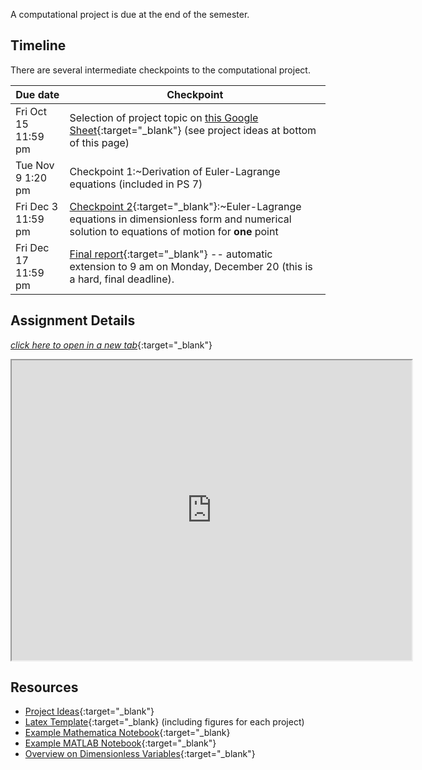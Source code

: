 
A computational project is due at the end of the semester. 

## Timeline

There are several intermediate checkpoints to the computational project. 

Due date | Checkpoint
-------- | ------------
Fri Oct 15 11:59 pm | Selection of project topic on [this Google Sheet](https://docs.google.com/spreadsheets/d/1ZwSmhN1DX9T5-HTAjYIJF6SqZisEznbMKNZgc3tkwxM/edit?usp=sharing){:target="_blank"} (see project ideas at bottom of this page)
Tue Nov 9 1:20 pm | Checkpoint 1:~Derivation of Euler-Lagrange equations (included in PS 7)
Fri Dec 3 11:59 pm | [Checkpoint 2](https://www.gradescope.com/courses/282409/assignments/1505952){:target="_blank"}:~Euler-Lagrange equations in dimensionless form and numerical solution to equations of motion for **one** point
Fri Dec 17 11:59 pm | [Final report](https://www.gradescope.com/courses/282409/assignments/1505964){:target="_blank"} --  automatic extension to 9 am on Monday, December 20 (this is a hard, final deadline).

## Assignment Details

[*click here to open in a new tab*](https://drive.google.com/file/d/1-7GSWvzqV1U7lAPjOEyCubbvnEHa7G3j/view?usp=sharing){:target="_blank"}
<iframe src="https://drive.google.com/file/d/1-7GSWvzqV1U7lAPjOEyCubbvnEHa7G3j/preview" width="640" height="480" allowfullscreen>
</iframe>

## Resources

+ [Project Ideas](https://drive.google.com/file/d/1EPXgAQfaRHGWM9VOXcYnHFjJH0Zu9rfu/view?usp=sharing){:target="_blank"}
+ [Latex Template](https://drive.google.com/drive/folders/19-YwzYkCE-SlP8VPJNNX9MsHeW7d0_v_?usp=sharing){:target="_blank} (including figures for each project)
+ [Example Mathematica Notebook](https://drive.google.com/file/d/1lTc6VBERFt68Kb9RYTLeO9pyGiiks47w/view?usp=sharing){:target="_blank}
+ [Example MATLAB Notebook](){:target="_blank"}
+ [Overview on Dimensionless Variables](https://drive.google.com/file/d/1SKOO1XIdOXE5J76xTFNSWGM6ADHcwWux/view?usp=sharing){:target="_blank"}